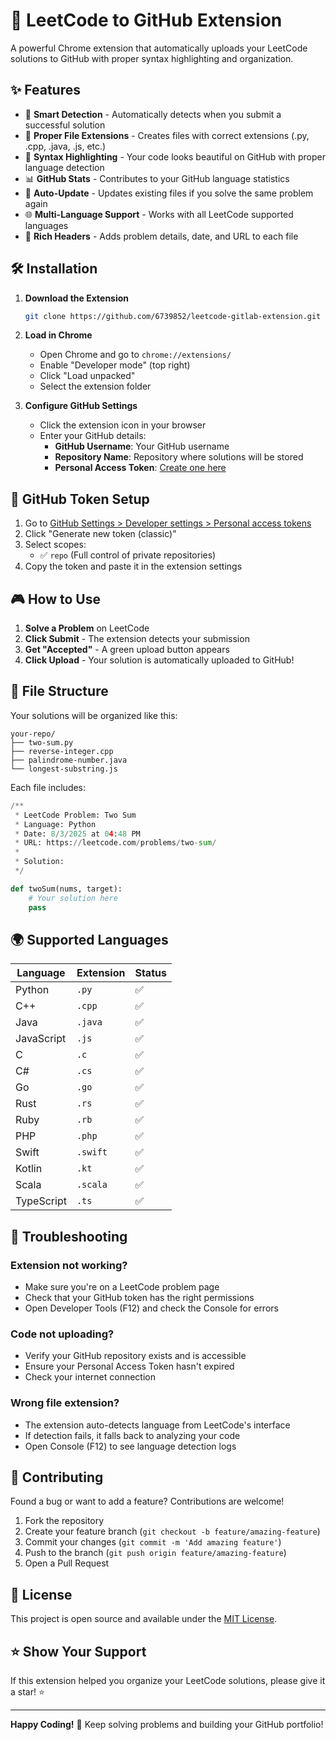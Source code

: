 # 🚀 LeetCode to GitHub Extension

A powerful Chrome extension that automatically uploads your LeetCode solutions to GitHub with proper syntax highlighting and organization.

## ✨ Features

- 🎯 **Smart Detection** - Automatically detects when you submit a successful solution
- 📁 **Proper File Extensions** - Creates files with correct extensions (.py, .cpp, .java, .js, etc.)
- 🎨 **Syntax Highlighting** - Your code looks beautiful on GitHub with proper language detection
- 📊 **GitHub Stats** - Contributes to your GitHub language statistics
- 🔄 **Auto-Update** - Updates existing files if you solve the same problem again
- 🌐 **Multi-Language Support** - Works with all LeetCode supported languages
- 📝 **Rich Headers** - Adds problem details, date, and URL to each file

## 🛠️ Installation

1. **Download the Extension**
   ```bash
   git clone https://github.com/6739852/leetcode-gitlab-extension.git
   ```

2. **Load in Chrome**
   - Open Chrome and go to `chrome://extensions/`
   - Enable "Developer mode" (top right)
   - Click "Load unpacked"
   - Select the extension folder

3. **Configure GitHub Settings**
   - Click the extension icon in your browser
   - Enter your GitHub details:
     - **GitHub Username**: Your GitHub username
     - **Repository Name**: Repository where solutions will be stored
     - **Personal Access Token**: [Create one here](https://github.com/settings/tokens)

## 🔑 GitHub Token Setup

1. Go to [GitHub Settings > Developer settings > Personal access tokens](https://github.com/settings/tokens)
2. Click "Generate new token (classic)"
3. Select scopes:
   - ✅ `repo` (Full control of private repositories)
4. Copy the token and paste it in the extension settings

## 🎮 How to Use

1. **Solve a Problem** on LeetCode
2. **Click Submit** - The extension detects your submission
3. **Get "Accepted"** - A green upload button appears
4. **Click Upload** - Your solution is automatically uploaded to GitHub!

## 📂 File Structure

Your solutions will be organized like this:

```
your-repo/
├── two-sum.py
├── reverse-integer.cpp
├── palindrome-number.java
└── longest-substring.js
```

Each file includes:
```python
/**
 * LeetCode Problem: Two Sum
 * Language: Python
 * Date: 8/3/2025 at 04:48 PM
 * URL: https://leetcode.com/problems/two-sum/
 * 
 * Solution:
 */

def twoSum(nums, target):
    # Your solution here
    pass
```

## 🌍 Supported Languages

| Language | Extension | Status |
|----------|-----------|--------|
| Python | `.py` | ✅ |
| C++ | `.cpp` | ✅ |
| Java | `.java` | ✅ |
| JavaScript | `.js` | ✅ |
| C | `.c` | ✅ |
| C# | `.cs` | ✅ |
| Go | `.go` | ✅ |
| Rust | `.rs` | ✅ |
| Ruby | `.rb` | ✅ |
| PHP | `.php` | ✅ |
| Swift | `.swift` | ✅ |
| Kotlin | `.kt` | ✅ |
| Scala | `.scala` | ✅ |
| TypeScript | `.ts` | ✅ |

## 🔧 Troubleshooting

### Extension not working?
- Make sure you're on a LeetCode problem page
- Check that your GitHub token has the right permissions
- Open Developer Tools (F12) and check the Console for errors

### Code not uploading?
- Verify your GitHub repository exists and is accessible
- Ensure your Personal Access Token hasn't expired
- Check your internet connection

### Wrong file extension?
- The extension auto-detects language from LeetCode's interface
- If detection fails, it falls back to analyzing your code
- Open Console (F12) to see language detection logs

## 🤝 Contributing

Found a bug or want to add a feature? Contributions are welcome!

1. Fork the repository
2. Create your feature branch (`git checkout -b feature/amazing-feature`)
3. Commit your changes (`git commit -m 'Add amazing feature'`)
4. Push to the branch (`git push origin feature/amazing-feature`)
5. Open a Pull Request

## 📄 License

This project is open source and available under the [MIT License](LICENSE).

## ⭐ Show Your Support

If this extension helped you organize your LeetCode solutions, please give it a star! ⭐

---

**Happy Coding!** 🎉 Keep solving problems and building your GitHub portfolio!